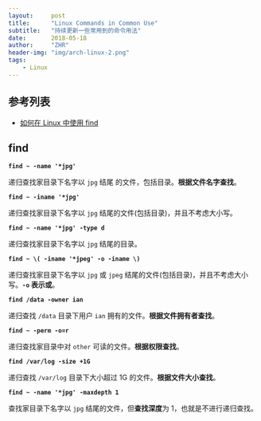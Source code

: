 ```yaml
---
layout:     post
title:      "Linux Commands in Common Use"
subtitle:   "持续更新一些常用到的命令用法"
date:       2018-05-18
author:     "ZHR"
header-img: "img/arch-linux-2.png"
tags:
    - Linux
---
```


## 参考列表

* [如何在 Linux 中使用 find](https://zhuanlan.zhihu.com/p/36947532)

## find

**`find ~ -name '*jpg'`**

递归查找家目录下名字以 `jpg` 结尾 的文件，包括目录。**根据文件名字查找**。

**`find ~ -iname '*jpg'`**

递归查找家目录下名字以 `jpg` 结尾的文件(包括目录)，并且不考虑大小写。

**`find ~ -name '*jpg' -type d`**

递归查找家目录下名字以 `jpg` 结尾的目录。

**`find ~ \( -iname '*jpeg' -o -iname \)`**

递归查找家目录下名字以 `jpg` 或 `jpeg` 结尾的文件(包括目录)，并且不考虑大小写。**`-o` 表示或**。

**`find /data -owner ian`**

递归查找 `/data` 目录下用户 `ian` 拥有的文件。**根据文件拥有者查找**。

**`find ~ -perm -o=r`**

递归查找家目录中对 `other` 可读的文件。**根据权限查找**。

**`find /var/log -size +1G`**

递归查找 `/var/log` 目录下大小超过 1G 的文件。**根据文件大小查找**。

**`find ~ -name '*jpg' -maxdepth 1`**

查找家目录下名字以 `jpg` 结尾的文件，但**查找深度**为 1，也就是不进行递归查找。